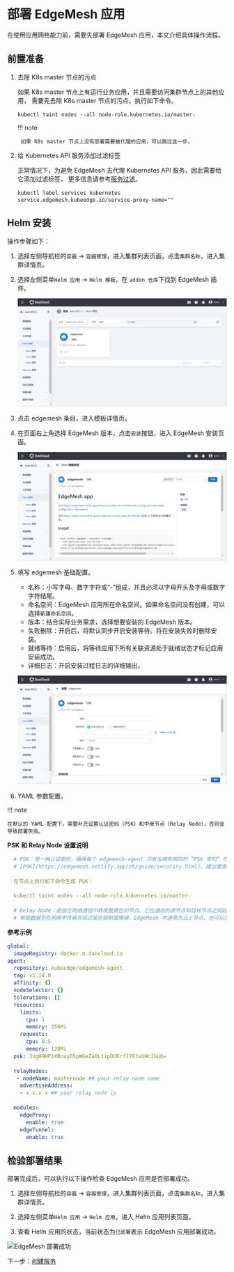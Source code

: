 # 部署 EdgeMesh 应用

在使用应用网格能力前，需要先部署 EdgeMesh 应用，本文介绍具体操作流程。

## 前置准备

1. 去除 K8s master 节点的污点

    如果 K8s master 节点上有运行业务应用，并且需要访问集群节点上的其他应用，
    需要先去除 K8s master 节点的污点，执行如下命令。

    ```shell
    kubectl taint nodes --all node-role.kubernetes.io/master-
    ```

    !!! note
    
        如果 K8s master 节点上没有部署需要被代理的应用，可以跳过这一步。

2. 给 Kubernetes API 服务添加过滤标签

    正常情况下，为避免 EdgeMesh 去代理 Kubernetes API 服务，因此需要给它添加过滤标签，
    更多信息请参考[服务过滤](https://edgemesh.netlify.app/zh/advanced/hybird-proxy.html#%E6%9C%8D%E5%8A%A1%E8%BF%87%E6%BB%A4)。

    ```shell
    kubectl label services kubernetes service.edgemesh.kubeedge.io/service-proxy-name=""
    ```

## Helm 安装

操作步骤如下：

1. 选择左侧导航栏的`容器` -> `容器管理`，进入集群列表页面，点击`集群名称`，进入集群详情页。

2. 选择左侧菜单`Helm 应用` -> `Helm 模板`，在 `addon 仓库`下找到 EdgeMesh 插件。

    ![Helm 模板](../../images/deploy-edgemesh-01.png)

3. 点击 edgemesh 条目，进入模板详情页。

4. 在页面右上角选择 EdgeMesh 版本，点击`安装`按钮，进入 EdgeMesh 安装页面。

    ![edgemesh 安装](../../images/deploy-edgemesh-02.png)

5. 填写 edgemesh 基础配置。

    - 名称：小写字母、数字字符或“-”组成，并且必须以字母开头及字母或数字字符结尾。
    - 命名空间：EdgeMesh 应用所在命名空间。如果命名空间没有创建，可以选择`新建命名空间`。
    - 版本：结合实际业务需求，选择想要安装的 EdgeMesh 版本。
    - 失败删除：开启后，将默认同步开启安装等待。将在安装失败时删除安装。
    - 就绪等待：启用后，将等待应用下所有关联资源处于就绪状态才标记应用安装成功。
    - 详细日志：开启安装过程日志的详细输出。

    ![Helm 模板](../../images/deploy-edgemesh-03.png)

6. YAML 参数配置。

!!! note

    在默认的 YAML 配置下，需要补充设置认证密码（PSK）和中继节点（Relay Node），否则会导致部署失败。

**PSK 和 Relay Node 设置说明**

```yaml
  # PSK：是一种认证密码，确保每个 edgemesh-agent 只有当拥有相同的 “PSK 密码” 时才能建立连接，更多信息请参考
  # [PSK](https://edgemesh.netlify.app/zh/guide/security.html)。建议使用 openssl 生成，也可以设置成自定义的随机字符串。

  在节点上执行如下命令生成 PSK：

  kubectl taint nodes --all node-role.kubernetes.io/master-

  # Relay Node：是指在网络通信中转发数据包的节点。它在通信的源节点和目标节点之间起到桥接的作用，
  # 帮助数据包在网络中传输并绕过某些限制或障碍，EdgeMesh 中通常为云上节点，也可以添加多个中继节点。
```

**参考示例**

```yaml
global:
  imageRegistry: docker.m.daocloud.io
agent:
  repository: kubeedge/edgemesh-agent
  tag: v1.14.0
  affinity: {}
  nodeSelector: {}
  tolerations: []
  resources:
    limits:
      cpu: 1
      memory: 256Mi
    requests:
      cpu: 0.5
      memory: 128Mi
  psk: JugH9HP1XBouyO5pWGeZa8LtipDURrf17EJvUHcJGuQ=

  relayNodes:
   - nodeName: masternode ## your relay node name
    advertiseAddress:
    - x.x.x.x ## your relay node ip

  modules:
    edgeProxy:
      enable: true
    edgeTunnel:
      enable: true
```

## 检验部署结果

部署完成后，可以执行以下操作检查 EdgeMesh 应用是否部署成功。

1. 选择左侧导航栏的`容器` -> `容器管理`，进入集群列表页面，点击`集群名称`，进入集群详情页。

1. 选择左侧菜单`Helm 应用` -> `Helm 应用`，进入 Helm 应用列表页面。

1. 查看 Helm 应用的状态，当前状态为`已部署`表示 EdgeMesh 应用部署成功。

 ![EdgeMesh 部署成功](https://docs.daocloud.io/daocloud-docs-images/docs/zh/docs/kant/images/deploy-edgemesh-12.png)

下一步：[创建服务](./server.md)
